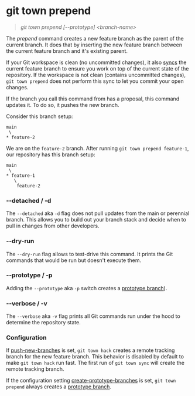 # git town prepend

> _git town prepend [--prototype] &lt;branch-name&gt;_

The _prepend_ command creates a new feature branch as the parent of the current
branch. It does that by inserting the new feature branch between the current
feature branch and it's existing parent.

If your Git workspace is clean (no uncommitted changes), it also
[syncs](sync.md) the current feature branch to ensure you work on top of the
current state of the repository. If the workspace is not clean (contains
uncommitted changes), `git town prepend` does not perform this sync to let you
commit your open changes.

If the branch you call this command from has a proposal, this command updates
it. To do so, it pushes the new branch.

Consider this branch setup:

```
main
 \
* feature-2
```

We are on the `feature-2` branch. After running `git town prepend feature-1`,
our repository has this branch setup:

```
main
 \
* feature-1
   \
    feature-2
```

### --detached / -d

The `--detached` aka `-d` flag does not pull updates from the main or perennial
branch. This allows you to build out your branch stack and decide when to pull
in changes from other developers.

### --dry-run

The `--dry-run` flag allows to test-drive this command. It prints the Git
commands that would be run but doesn't execute them.

### --prototype / -p

Adding the `--prototype` aka `-p` switch creates a
[prototype branch](../branch-types.md#prototype-branches)).

### --verbose / -v

The `--verbose` aka `-v` flag prints all Git commands run under the hood to
determine the repository state.

### Configuration

If [push-new-branches](../preferences/push-new-branches.md) is set,
`git town hack` creates a remote tracking branch for the new feature branch.
This behavior is disabled by default to make `git town hack` run fast. The first
run of `git town sync` will create the remote tracking branch.

If the configuration setting
[create-prototype-branches](../preferences/create-prototype-branches.md) is set,
`git town prepend` always creates a
[prototype branch](../branch-types.md#prototype-branches).

